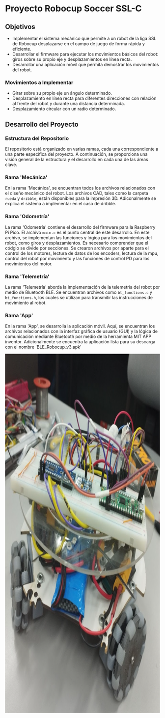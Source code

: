 # Proyecto Robocup Soccer SSL-C

## Objetivos

- Implementar el sistema mecánico que permite a un robot de la liga SSL de Robocup desplazarse en el campo de juego de forma rápida y eficiente.
- Desarrollar el firmware para ejecutar los movimientos básicos del robot: giros sobre su propio eje y desplazamientos en línea recta.
- Desarrollar una aplicación móvil que permita demostrar los movimientos del robot.

### Movimientos a Implementar
- Girar sobre su propio eje un ángulo determinado.
- Desplazamiento en línea recta para diferentes direcciones con relación al frente del robot y durante una distancia determinada.
- Desplazamiento circular con un radio determinado.

## Desarrollo del Proyecto

### Estructura del Repositorio

El repositorio está organizado en varias ramas, cada una correspondiente a una parte específica del proyecto. A continuación, se proporciona una visión general de la estructura y el desarrollo en cada una de las áreas clave.

### Rama 'Mecánica'

En la rama 'Mecánica', se encuentran todos los archivos relacionados con el diseño mecánico del robot. Los archivos CAD, tales como la carpeta `rueda` y `dribble`, están disponibles para la impresión 3D. Adiconalmente se explica el sistema a implementar en el caso de dribble.

### Rama 'Odometría'

La rama 'Odometría' contiene el desarrollo del firmware para la Raspberry Pi Pico. El archivo `main.c` es el punto central de este desarrollo. En este archivo, se implementan las funciones y lógica para los movimientos del robot, como giros y desplazamientos. Es necesario comprender que el códgio se divide por secciones. Se crearon archivos por aparte para el control de los motores, lectura de datos de los encoders, lectura de la mpu, control del robot por movimiento y las funciones de control PD para los movimientos del motor.

### Rama 'Telemetría'

La rama 'Telemetría' aborda la implementación de la telemetría del robot por medio de Bluetooth BLE. Se encuentran archivos como `bt_functions.c` y `bt_functions.h`, los cuales se utilizan para transmitir las instrucciones de movimiento al robot.

### Rama 'App'

En la rama 'App', se desarrolla la aplicación móvil. Aquí, se encuentran los archivos relacionados con la interfaz gráfica de usuario (GUI) y la lógica de comunicación mediante Bluetooth por medio de la herramienta MIT APP inventor. Adicionalmente se encuentra la aplicación lista para su descarga con el nombre 'BLE_Robocup_v3.apk'

<img src= "Montaje.png" width="540" height="1170">
